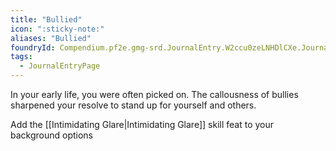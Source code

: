 ```yaml
---
title: "Bullied"
icon: ":sticky-note:"
aliases: "Bullied"
foundryId: Compendium.pf2e.gmg-srd.JournalEntry.W2ccu0zeLNHDlCXe.JournalEntryPage.qtZoEJxpcm1rv8h5
tags:
  - JournalEntryPage
---
```

In your early life, you were often picked on. The callousness of bullies sharpened your resolve to stand up for yourself and others.

Add the [[Intimidating Glare|Intimidating Glare]] skill feat to your background options